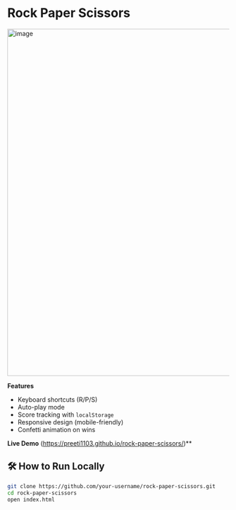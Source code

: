 # Rock Paper Scissors

<img width="971" height="785" alt="image" src="https://github.com/user-attachments/assets/b95c2154-2bae-4051-9f37-572129b05b27" />

**Features**  
- Keyboard shortcuts (R/P/S)  
- Auto-play mode  
- Score tracking with `localStorage`  
- Responsive design (mobile-friendly)  
- Confetti animation on wins  

**Live Demo**
(https://preeti1103.github.io/rock-paper-scissors/)**  

## 🛠️ How to Run Locally  
```bash
git clone https://github.com/your-username/rock-paper-scissors.git
cd rock-paper-scissors
open index.html
